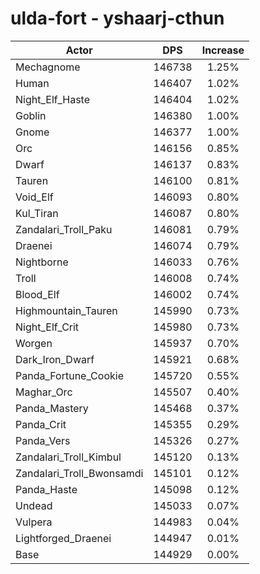 # ulda-fort - yshaarj-cthun
| Actor | DPS | Increase |
|---|:---:|:---:|
|Mechagnome|146738|1.25%|
|Human|146407|1.02%|
|Night_Elf_Haste|146404|1.02%|
|Goblin|146380|1.00%|
|Gnome|146377|1.00%|
|Orc|146156|0.85%|
|Dwarf|146137|0.83%|
|Tauren|146100|0.81%|
|Void_Elf|146093|0.80%|
|Kul_Tiran|146087|0.80%|
|Zandalari_Troll_Paku|146081|0.79%|
|Draenei|146074|0.79%|
|Nightborne|146033|0.76%|
|Troll|146008|0.74%|
|Blood_Elf|146002|0.74%|
|Highmountain_Tauren|145990|0.73%|
|Night_Elf_Crit|145980|0.73%|
|Worgen|145937|0.70%|
|Dark_Iron_Dwarf|145921|0.68%|
|Panda_Fortune_Cookie|145720|0.55%|
|Maghar_Orc|145507|0.40%|
|Panda_Mastery|145468|0.37%|
|Panda_Crit|145355|0.29%|
|Panda_Vers|145326|0.27%|
|Zandalari_Troll_Kimbul|145120|0.13%|
|Zandalari_Troll_Bwonsamdi|145101|0.12%|
|Panda_Haste|145098|0.12%|
|Undead|145033|0.07%|
|Vulpera|144983|0.04%|
|Lightforged_Draenei|144947|0.01%|
|Base|144929|0.00%|
